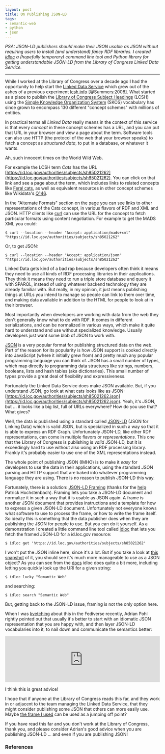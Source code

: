 ```yaml
---
layout: post
title: On Publishing JSON-LD
tags:
- semantic-web
- python
- json
---
```


*PSA: JSON-LD publishers should make their JSON usable as JSON without requiring users to install (and understand) fancy RDF libraries. I created [idloc] a (hopefully temporary) command line tool and Python library for getting understandable JSON-LD from the Library of Congress Linked Data Service.*

---

While I worked at the Library of Congress over a decade ago I had the opportunity to help start the [Linked Data Service](https://id.loc.gov) which grew out of the ashes of a previous experiment [lcsh.info] [@Summers:2008]. What started as a place to publish the [Library of Congress Subject Headings] (LCSH) using the [Simple Knowledge Organization System] (SKOS) vocabulary has since grown to encompass 130 different "concept schemes" with millions of entities. 

In practical terms all *Linked Data* really means in the context of this service is that every *concept* in these concept schemes has a URL, and you can put that URL in your browser and view a page about the term. Software tools can also use HTTP (the protocol of the web that your browser speaks) to fetch a concept as *structured data*, to put in a database, or whatever it wants.

Ah, such innocent times on the World Wild Web.

For example the LCSH term *Cats* has the URL [https://id.loc.gov/authorities/subjects/sh85021262](https://id.loc.gov/authorities/subjects/sh85021262).  You can click on that link and see a page about the term, which includes links to related concepts like [Feral cats](http://id.loc.gov/authorities/subjects/sh85047812), as well as equivalent resources in other concept schemes like Wikidata's [Q146](http://www.wikidata.org/entity/Q146).

In the "Alternate Formats" section on the page you can see links to other representations of the Cats concept, in various flavors of RDF and XML and JSON. HTTP clients like [curl](https://curl.se/) can use the URL for the concept to fetch particular formats using content negotiation. For example to get the MADS XML you could:

```
$ curl --location --header "Accept: application/mads+xml" "https://id.loc.gov/authorities/subjects/sh85021262"
```

Or, to get JSON:

```
$ curl --location --header "Accept: application/json" "https://id.loc.gov/authorities/subjects/sh85021262"
```

Linked Data gets kind of a bad rap because developers often think it means they need to use all kinds of RDF processing libraries in their applications. They think it means they need to run a triple store database and query it with SPARQL, instead of using whatever backend technology they are already familiar with. But really, in my opinion, it just means publishing things at URLs you intend to manage so people can link to them over time, and making data available in addition to the HTML for people to look at in their browser.

Most importantly when developers are working with data from the web they don't generally know what to do with RDF. It comes in different serializations, and can be normalized in various ways, which make it quite hard to understand and use without specialized knowledge. Usually developers just want some blob of JSON to work with.

[JSON] is a very popular format for publishing structured data on the web. Part of the reason for its popularity is how JSON support is cooked directly into JavaScript (where it initially grew from) and pretty much any popular programming language you can think of. JSON has a small number of types, which map directly to programming data structures like strings, numbers, booleans, lists and hash tables (aka dictionaries). This small number of types provide a great deal of flexibility and expressiveness.

Fortunately the Linked Data Service does make JSON available. But, if you understand JSON, go look at what cats looks like as JSON: [https://id.loc.gov/authorities/subjects/sh85021262.json](https://id.loc.gov/authorities/subjects/sh85021262.json). Yeah, it's JSON, but ... it looks like a big list, full of URLs everywhere? How do you use that? What gives?

Well, the data is published using a standard called [JSON-LD] (JSON for Linking Data) which is valid JSON, but is  specialized in such a way so that it is able to express an RDF Graph. Unfortunately JSON-LD, like other RDF representations, can come in multiple flavors or *representations*. This one that the Library of Congress is publishing is *valid* JSON-LD, but it is exceedingly hard to use without also using an RDF processing library. Frankly it's probably easier to use one of the XML representations instead.

The whole point of publishing JSON (IMHO) is to make it *easy* for developers to use the data in their applications, using the standard JSON parsing and HTTP support that are baked into whatever programming language they are using. There is no reason to publish JSON-LD this way.

Fortunately, there is a solution: [JSON-LD Framing] (thanks for the [help](https://openbiblio.social/@hochstenbach/111908664774012643) Patrick Hochstenbach). Framing lets you take a JSON-LD document and normalize it in such a way that it is usable as JSON again. A frame is another JSON document that provides instructions and a template for how to express a given JSON-LD document. Unfortunately not everyone knows what software to use to process the frame, or how to write the frame itself. So ideally this is something that the data publisher does when they are publishing the JSON for people to use. But you can do it yourself. As a demonstration I created a little command line tool called [idloc](https://github.com/edsu/idloc) that lets you fetch the framed JSON-LD for a id.loc.gov resource:

```
$ idloc get 'https://id.loc.gov/authorities/subjects/sh85021262'
```

I won't put the JSON inline here, since it's a lot. But if you take a look at [this snapshot] of it, you should see it's much more manageable to use as a JSON object? As you can see from the [docs](https://github.com/edsu/idloc#readme) idloc does quite a bit more, including letting you quickly look up the URI for a given string:

```
$ idloc lucky "Semantic Web"
```

and searching:

```
$ idloc search "Semantic Web"
```

But, getting back to the JSON-LD issue, framing is not the only option here.

When I was [kvetching](https://social.coop/@edsu/111908040892796273) about this in the Fediverse recently, Adrian Pohl rightly pointed out that usually it's better to start with an idiomatic JSON representation that you are happy with, and then layer JSON-LD vocabularies into it, to nail down and communicate the semantics better:

<iframe src="https://openbiblio.social/@acka47/111909644123686229/embed" class="mastodon-embed" style="max-width: 100%; border: 0" width="800" allowfullscreen="allowfullscreen"></iframe><script src="https://openbiblio.social/embed.js" async="async"></script>

I think this is great advice!

I hope that if anyone at the Library of Congress reads this far, and they work in or adjacent to the team managing the Linked Data Service, that they might consider publishing some JSON that others can more easily use. Maybe [the frame I used](https://github.com/edsu/idloc/blob/main/idloc.py#L122-L130) can be used as a jumping off point?

If you have read this far and you don't work at the Library of Congress, thank you, and please consider Adrian's good advice when you are publishing JSON-LD ... and even if you are publishing JSON!

### References

[lcsh.info]: https://web.archive.org/web/20080502155340/http://lcsh.info/
[Framing]: https://www.w3.org/TR/json-ld-framing/
[this snapshot]: https://raw.githubusercontent.com/edsu/idloc/main/examples/sh85021262.json
[idloc]: https://github.com/edsu/idloc
[Library of Congress Subject Headings]: https://en.wikipedia.org/wiki/Library_of_Congress_Subject_Headings
[Simple Knowledge Organization System]: https://en.wikipedia.org/wiki/Simple_Knowledge_Organization_System
[JSON]: https://en.wikipedia.org/wiki/JSON
[JSON-LD]: https://en.wikipedia.org/wiki/JSON-LD
[JSON-LD Framing]: https://www.w3.org/TR/json-ld11-framing/
